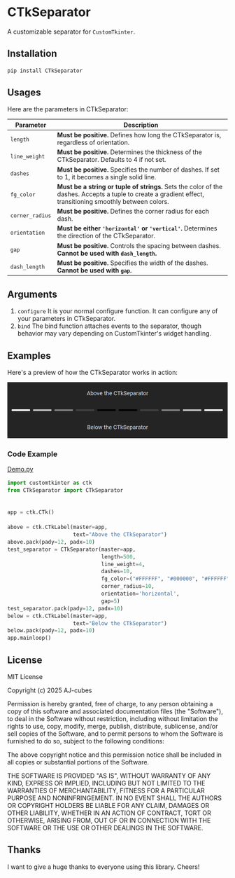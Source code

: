 # CTkSeparator
A customizable separator for `CustomTkinter`.

## Installation
```sh
pip install CTkSeparator
```

## Usages
Here are the parameters in CTkSeparator:

| Parameter      | Description |
|---------------|-------------|
| `length`      | **Must be positive.** Defines how long the CTkSeparator is, regardless of orientation. |
| `line_weight` | **Must be positive.** Determines the thickness of the CTkSeparator. Defaults to 4 if not set. |
| `dashes`      | **Must be positive.** Specifies the number of dashes. If set to 1, it becomes a single solid line. |
| `fg_color`    | **Must be a string or tuple of strings.** Sets the color of the dashes. Accepts a tuple to create a gradient effect, transitioning smoothly between colors. |
| `corner_radius` | **Must be positive.** Defines the corner radius for each dash. |
| `orientation` | **Must be either `'horizontal'` or `'vertical'`.** Determines the direction of the CTkSeparator. |
| `gap`        | **Must be positive.** Controls the spacing between dashes. **Cannot be used with `dash_length`.** |
| `dash_length` | **Must be positive.** Specifies the width of the dashes. **Cannot be used with `gap`.** |


## Arguments
1. `configure` It is your normal configure function. It can configure any of your parameters in CTkSeparator.
2. `bind` The bind function attaches events to the separator, though behavior may vary depending on CustomTkinter's widget handling.


## Examples
Here's a preview of how the CTkSeparator works in action:

![CTkSeparator Example](https://raw.githubusercontent.com/AJ-cubes/CTkSeparator/refs/heads/main/examples/CTkSeparator%20Example.png "CTkSeparator Example")

### Code Example

[Demo.py](https://github.com/AJ-cubes/CTkSeparator/blob/main/examples/demo.py)

```python
import customtkinter as ctk
from CTkSeparator import CTkSeparator


app = ctk.CTk()

above = ctk.CTkLabel(master=app,
                     text="Above the CTkSeparator")
above.pack(pady=12, padx=10)
test_separator = CTkSeparator(master=app,
                              length=500,
                              line_weight=4,
                              dashes=10,
                              fg_color=("#FFFFFF", "#000000", "#FFFFFF"),
                              corner_radius=10,
                              orientation='horizontal',
                              gap=5)
test_separator.pack(pady=12, padx=10)
below = ctk.CTkLabel(master=app,
                     text="Below the CTkSeparator")
below.pack(pady=12, padx=10)
app.mainloop()
```

## License
MIT License

Copyright (c) 2025 AJ-cubes

Permission is hereby granted, free of charge, to any person obtaining a copy
of this software and associated documentation files (the "Software"), to deal
in the Software without restriction, including without limitation the rights
to use, copy, modify, merge, publish, distribute, sublicense, and/or sell
copies of the Software, and to permit persons to whom the Software is
furnished to do so, subject to the following conditions:

The above copyright notice and this permission notice shall be included in all
copies or substantial portions of the Software.

THE SOFTWARE IS PROVIDED "AS IS", WITHOUT WARRANTY OF ANY KIND, EXPRESS OR
IMPLIED, INCLUDING BUT NOT LIMITED TO THE WARRANTIES OF MERCHANTABILITY,
FITNESS FOR A PARTICULAR PURPOSE AND NONINFRINGEMENT. IN NO EVENT SHALL THE
AUTHORS OR COPYRIGHT HOLDERS BE LIABLE FOR ANY CLAIM, DAMAGES OR OTHER
LIABILITY, WHETHER IN AN ACTION OF CONTRACT, TORT OR OTHERWISE, ARISING FROM,
OUT OF OR IN CONNECTION WITH THE SOFTWARE OR THE USE OR OTHER DEALINGS IN THE
SOFTWARE.

## Thanks
I want to give a huge thanks to everyone using this library. Cheers!
